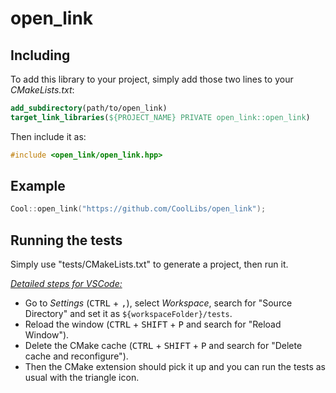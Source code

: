 # open_link

## Including

To add this library to your project, simply add those two lines to your _CMakeLists.txt_:

```cmake
add_subdirectory(path/to/open_link)
target_link_libraries(${PROJECT_NAME} PRIVATE open_link::open_link)
```

Then include it as:

```cpp
#include <open_link/open_link.hpp>
```

## Example

```cpp
Cool::open_link("https://github.com/CoolLibs/open_link");
```

## Running the tests

Simply use "tests/CMakeLists.txt" to generate a project, then run it.

<ins>_Detailed steps for VSCode:_</ins>

- Go to _Settings_ (<kbd>CTRL</kbd> + <kbd>,</kbd>), select _Workspace_, search for "Source Directory" and set it as `${workspaceFolder}/tests`.
- Reload the window (<kbd>CTRL</kbd> + <kbd>SHIFT</kbd> + <kbd>P</kbd> and search for "Reload Window").
- Delete the CMake cache (<kbd>CTRL</kbd> + <kbd>SHIFT</kbd> + <kbd>P</kbd> and search for "Delete cache and reconfigure").
- Then the CMake extension should pick it up and you can run the tests as usual with the triangle icon.
